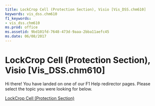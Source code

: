 ```yaml
---
title: LockCrop Cell (Protection Section), Visio [Vis_DSS.chm610]
keywords: vis_dss.chm610
f1_keywords:
- vis_dss.chm610
ms.prod: office
ms.assetid: 9bd101fd-7648-473d-9aaa-2bba11aefc45
ms.date: 06/08/2017
---
```



# LockCrop Cell (Protection Section), Visio [Vis_DSS.chm610]

Hi there! You have landed on one of our F1 Help redirector pages. Please select the topic you were looking for below.

[LockCrop Cell (Protection Section)](http://msdn.microsoft.com/library/ae05de63-b527-66e6-2c79-056c9c92ec95%28Office.15%29.aspx)

